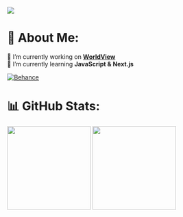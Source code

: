 ![](https://skills.syvixor.com/api/icons?i=c,csharp,java,mysql,html,css,svg,threejs,react,tailwind,spring,npm,git,leetcode,github,vscode,blender,figma,obsidian,premierepro,photoshop)

<!--
![](https://skills.syvixor.com/api/icons?i=c,csharp,java,js,ts,mysql,html,css,svg,threejs,react,nextjs,spring,tailwind,graphql,docker,prisma,npm,git,github,vscode,leetcode,postgresql,blender,figma,obsidian,premierepro,photoshop,canva)
-->

# 💫 About Me:
🔭 I’m currently working on **[WorldView](https://github.com/Shalev-Aviv/WorldView)**<br>
🌱 I’m currently learning **JavaScript & Next.js**<br>

[![Behance](https://img.shields.io/badge/Behance-1769ff?logo=behance&logoColor=white)](https://www.behance.net/shalev3)


# 📊 GitHub Stats:
<a href="https://www.youtube.com/watch?v=dQw4w9WgXcQ"><img src="https://github-readme-stats.vercel.app/api?username=Shalev-Aviv&theme=blue_navy&hide_border=false&include_all_commits=false&count_private=false" height="195"></a>
<a href="https://www.youtube.com/watch?v=dQw4w9WgXcQ"><img src="https://github-readme-stats.vercel.app/api/top-langs/?username=Shalev-Aviv&theme=blue_navy&hide_border=false&include_all_commits=false&count_private=false&layout=compact" height="195"></a>

<!-- Used these sites & repos to decorate the README -->
<!-- https://gprm.itsvg.in -->
<!-- https://github.com/syvixor/skills-icons -->

